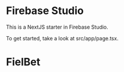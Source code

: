 # Firebase Studio

This is a NextJS starter in Firebase Studio.

To get started, take a look at src/app/page.tsx.
# FielBet
